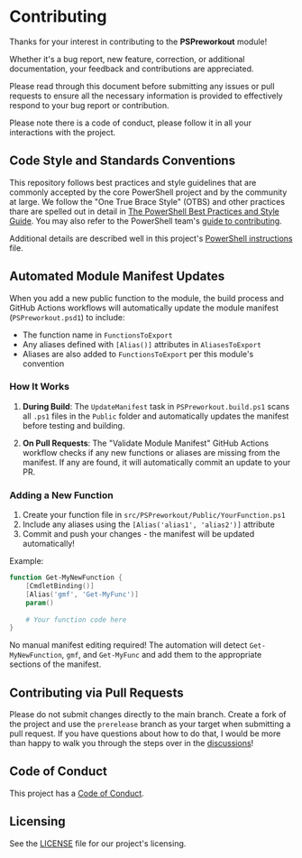 # Contributing

Thanks for your interest in contributing to the **PSPreworkout** module!

Whether it's a bug report, new feature, correction, or additional documentation, your feedback and contributions are appreciated.

Please read through this document before submitting any issues or pull requests to ensure all the necessary information is provided to effectively respond to your bug report or contribution.

Please note there is a code of conduct, please follow it in all your interactions with the project.

## Code Style and Standards Conventions

This repository follows best practices and style guidelines that are commonly accepted by the core PowerShell project and by the community at large. We follow the "One True Brace Style" (OTBS) and other practices thare are spelled out in detail in [The PowerShell Best Practices and Style Guide](https://github.com/PoshCode/PowerShellPracticeAndStyle). You may also refer to the PowerShell team's [guide to contributing](https://learn.microsoft.com/en-us/powershell/scripting/community/contributing/overview).

Additional details are described well in this project's [PowerShell instructions](instructions/powershell.instructions.md) file.

## Automated Module Manifest Updates

When you add a new public function to the module, the build process and GitHub Actions workflows will automatically update the module manifest (`PSPreworkout.psd1`) to include:

- The function name in `FunctionsToExport`
- Any aliases defined with `[Alias()]` attributes in `AliasesToExport`
- Aliases are also added to `FunctionsToExport` per this module's convention

### How It Works

1. **During Build**: The `UpdateManifest` task in `PSPreworkout.build.ps1` scans all `.ps1` files in the `Public` folder and automatically updates the manifest before testing and building.

2. **On Pull Requests**: The "Validate Module Manifest" GitHub Actions workflow checks if any new functions or aliases are missing from the manifest. If any are found, it will automatically commit an update to your PR.

### Adding a New Function

1. Create your function file in `src/PSPreworkout/Public/YourFunction.ps1`
2. Include any aliases using the `[Alias('alias1', 'alias2')]` attribute
3. Commit and push your changes - the manifest will be updated automatically!

Example:
```powershell
function Get-MyNewFunction {
    [CmdletBinding()]
    [Alias('gmf', 'Get-MyFunc')]
    param()
    
    # Your function code here
}
```

No manual manifest editing required! The automation will detect `Get-MyNewFunction`, `gmf`, and `Get-MyFunc` and add them to the appropriate sections of the manifest.

## Contributing via Pull Requests

Please do not submit changes directly to the main branch. Create a fork of the project and use the `prerelease` branch as your target when submitting a pull request. If you have questions about how to do that, I would be more than happy to walk you through the steps over in the [discussions](https://github.com/SamErde/PSPreworkout/discussions)!

## Code of Conduct

This project has a [Code of Conduct](CODE_OF_CONDUCT.md).

## Licensing

See the [LICENSE](LICENSE) file for our project's licensing.
